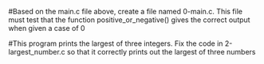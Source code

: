 #Based on the main.c file above, create a file named 0-main.c. This file must test that the function positive_or_negative() gives the correct output when given a case of 0

#This program prints the largest of three integers. Fix the code in 2-largest_number.c so that it correctly prints out the largest of three numbers
